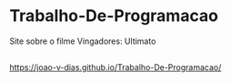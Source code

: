 # Trabalho-De-Programacao
Site sobre o filme Vingadores: Ultimato

##

https://joao-v-dias.github.io/Trabalho-De-Programacao/
